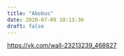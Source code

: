 ```yaml
---
title: "Abobus"
date: 2020-07-09 10:13:36
draft: false
---
```


https://vk.com/wall-23213239_468827

